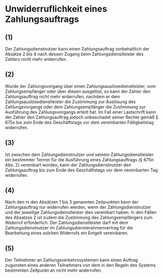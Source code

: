 # Unwiderruflichkeit eines Zahlungsauftrags



## (1)

 Der Zahlungsdienstnutzer kann einen Zahlungsauftrag vorbehaltlich der Absätze 2 bis 4 nach dessen Zugang beim Zahlungsdienstleister des Zahlers nicht mehr widerrufen.

## (2)

 Wurde der Zahlungsvorgang über einen Zahlungsauslösedienstleister, vom Zahlungsempfänger oder über diesen ausgelöst, so kann der Zahler den Zahlungsauftrag nicht mehr widerrufen, nachdem er dem Zahlungsauslösedienstleister die Zustimmung zur Auslösung des Zahlungsvorgangs oder dem Zahlungsempfänger die Zustimmung zur Ausführung des Zahlungsvorgangs erteilt hat. Im Fall einer Lastschrift kann der Zahler den Zahlungsauftrag jedoch unbeschadet seiner Rechte gemäß § 675x bis zum Ende des Geschäftstags vor dem vereinbarten Fälligkeitstag widerrufen.

## (3)

 Ist zwischen dem Zahlungsdienstnutzer und seinem Zahlungsdienstleister ein bestimmter Termin für die Ausführung eines Zahlungsauftrags (§ 675n Abs. 2) vereinbart worden, kann der Zahlungsdienstnutzer den Zahlungsauftrag bis zum Ende des Geschäftstags vor dem vereinbarten Tag widerrufen.

## (4)

 Nach den in den Absätzen 1 bis 3 genannten Zeitpunkten kann der Zahlungsauftrag nur widerrufen werden, wenn der Zahlungsdienstnutzer und der jeweilige Zahlungsdienstleister dies vereinbart haben. In den Fällen des Absatzes 2 ist zudem die Zustimmung des Zahlungsempfängers zum Widerruf erforderlich. Der Zahlungsdienstleister darf mit dem Zahlungsdienstnutzer im Zahlungsdiensterahmenvertrag für die Bearbeitung eines solchen Widerrufs ein Entgelt vereinbaren.

## (5)

 Der Teilnehmer an Zahlungsverkehrssystemen kann einen Auftrag zugunsten eines anderen Teilnehmers von dem in den Regeln des Systems bestimmten Zeitpunkt an nicht mehr widerrufen. 

